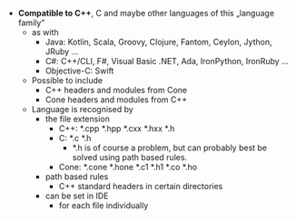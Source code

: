 - **Compatible to C++**, C and maybe other languages of this „language family“
    - as with
        - Java: Kotlin, Scala, Groovy, Clojure, Fantom, Ceylon, Jython, JRuby …
        - C#: C++/CLI, F#, Visual Basic .NET, Ada, IronPython, IronRuby …
        - Objective-C: Swift
    - Possible to include
        - C++ headers and modules from Cone
        - Cone headers and modules from C++
    - Language is recognised by
        - the file extension
            - C++: *.cpp *.hpp *.cxx *.hxx *.h
            - C: *.c *.h
                - *.h is of course a problem, but can probably best be solved using path based rules.
            - Cone: *.cone *.hone *.c1 *.h1 *.co *.ho
        - path based rules
            - C++ standard headers in certain directories 
        - can be set in IDE
            - for each file individually 

